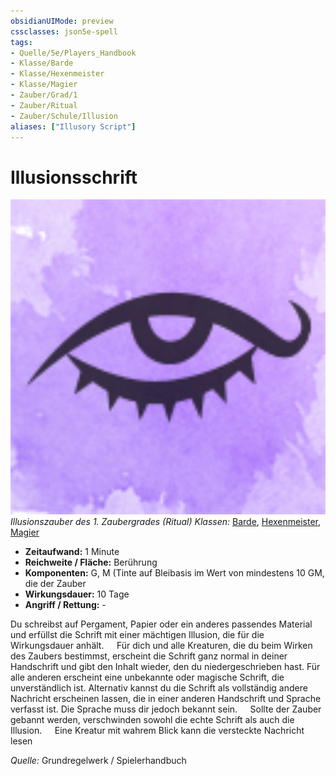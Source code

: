 ```yaml
---
obsidianUIMode: preview
cssclasses: json5e-spell
tags:
- Quelle/5e/Players_Handbook
- Klasse/Barde
- Klasse/Hexenmeister
- Klasse/Magier
- Zauber/Grad/1
- Zauber/Ritual
- Zauber/Schule/Illusion
aliases: ["Illusory Script"]
---
```

# Illusionsschrift
![](../../99%20-%20Setup/Sammlungen/Files/Bildersammlung/Symbolik/Illusionszauber.webp#token)
*Illusionszauber des 1. Zaubergrades (Ritual)*
*Klassen:* [Barde](05%20-%20Wikipedia/Charakteroptionen/02.%20Klassen/Barde.md), [Hexenmeister](../Charakteroptionen/Klassen/Hexenmeister.md), [Magier](../Charakteroptionen/Klassen/Magier.md)

- **Zeitaufwand:** 1 Minute
- **Reichweite / Fläche:** Berührung
- **Komponenten:** G, M (Tinte auf Bleibasis im Wert von mindestens 10 GM, die der Zauber
- **Wirkungsdauer:** 10 Tage
- **Angriff / Rettung:** -

Du schreibst auf Pergament, Papier oder ein anderes passendes Material und erfüllst die Schrift mit einer mächtigen Illusion, die für die Wirkungsdauer anhält. 
$\quad$Für dich und alle Kreaturen, die du beim Wirken des Zaubers bestimmst, erscheint die Schrift ganz normal in deiner Handschrift und gibt den Inhalt wieder, den du niedergeschrieben hast. Für alle anderen erscheint eine unbekannte oder magische Schrift, die unverständlich ist. Alternativ kannst du die Schrift als vollständig andere Nachricht erscheinen lassen, die in einer anderen Handschrift und Sprache verfasst ist. Die Sprache muss dir jedoch bekannt sein. 
$\quad$Sollte der Zauber gebannt werden, verschwinden sowohl die echte Schrift als auch die Illusion. 
$\quad$Eine Kreatur mit wahrem Blick kann die versteckte Nachricht lesen

*Quelle:* Grundregelwerk / Spielerhandbuch